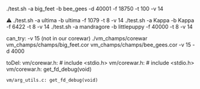 ./test.sh -a big_feet -b bee_gees -d 40001 -f 18750 -t 100 -v 14

⚠️
./test.sh -a ultima -b ultima -f 1079 -t 8 -v 14
./test.sh -a Kappa -b Kappa -f 6422 -t 8 -v 14
./test.sh -a mandragore -b littlepuppy -f 40000 -t 8 -v 14

can_try:
	-v 15 (not in our corewar)
	./vm_champs/corewar vm_champs/champs/big_feet.cor vm_champs/champs/bee_gees.cor -v 15 -d 4000

toDel:
	vm/corewar.h: # include <stdio.h>
	vm/corewar.h: # include <stdio.h>
	vm/corewar.h: get_fd_debug(void)

	vm/arg_utils.c: get_fd_debug(void)